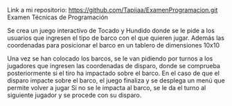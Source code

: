 Link a mi repositorio:  https://github.com/Tapiiaa/ExamenProgramacion.git
Examen Técnicas de Programación

Se crea un juego interactivo de Tocado y Hundido donde se le pide a los usuarios que ingresen el tipo de barco con el que quieren jugar. 
Además las coordenadas para posicionar el barco en un tablero de dimensiones 10x10

Una vez se han colocado los barcos, se le van pidiendo por turnos a los jugadores que ingresen las coordenadas de disparo, donde se comprueba posteriormente si el tiro ha impactado sobre el barco.
En el caso de que el disparo impacte sobre el barco, el juego finaliza y se desplega un menú que permite volver a jugar Si no se le impacta al barco, se le da el turno al siguiente jugador y se procede con su disparo.
